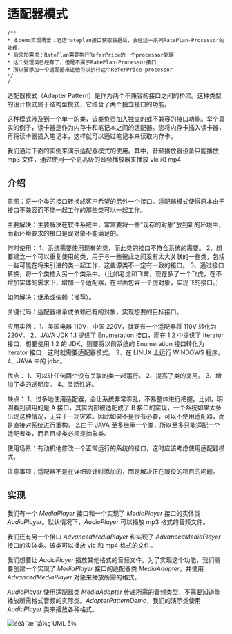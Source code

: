 # 适配器模式

```
/**
* 本demo实现场景：酒店rateplan接口获取数据后，会经过一系列RatePlan-Processor的处理，
* 后来加需求：RatePlan需要执行ReferPrice的一个processor处理
* 这个处理类已经有了，但是不属于RatePlan-Processor接口
* 所以要添加一个适配器来让他可以执行这个ReferPrice-processor
*/
/

```

适配器模式（Adapter Pattern）是作为两个不兼容的接口之间的桥梁。这种类型的设计模式属于结构型模式，它结合了两个独立接口的功能。

这种模式涉及到一个单一的类，该类负责加入独立的或不兼容的接口功能。举个真实的例子，读卡器是作为内存卡和笔记本之间的适配器。您将内存卡插入读卡器，再将读卡器插入笔记本，这样就可以通过笔记本来读取内存卡。

我们通过下面的实例来演示适配器模式的使用。其中，音频播放器设备只能播放 mp3 文件，通过使用一个更高级的音频播放器来播放 vlc 和 mp4 

## 介绍

意图：将一个类的接口转换成客户希望的另外一个接口。适配器模式使得原本由于接口不兼容而不能一起工作的那些类可以一起工作。

主要解决：主要解决在软件系统中，常常要将一些"现存的对象"放到新的环境中，而新环境要求的接口是现对象不能满足的。

何时使用： 1、系统需要使用现有的类，而此类的接口不符合系统的需要。 2、想要建立一个可以重复使用的类，用于与一些彼此之间没有太大关联的一些类，包括一些可能在将来引进的类一起工作，这些源类不一定有一致的接口。 3、通过接口转换，将一个类插入另一个类系中。（比如老虎和飞禽，现在多了一个飞虎，在不增加实体的需求下，增加一个适配器，在里面包容一个虎对象，实现飞的接口。）

如何解决：继承或依赖（推荐）。

关键代码：适配器继承或依赖已有的对象，实现想要的目标接口。

应用实例： 1、美国电器 110V，中国 220V，就要有一个适配器将 110V 转化为 220V。 2、JAVA JDK 1.1 提供了 Enumeration 接口，而在 1.2 中提供了 Iterator 接口，想要使用 1.2 的 JDK，则要将以前系统的 Enumeration 接口转化为 Iterator 接口，这时就需要适配器模式。 3、在 LINUX 上运行 WINDOWS 程序。 4、JAVA 中的 jdbc。

优点： 1、可以让任何两个没有关联的类一起运行。 2、提高了类的复用。 3、增加了类的透明度。 4、灵活性好。

缺点： 1、过多地使用适配器，会让系统非常零乱，不易整体进行把握。比如，明明看到调用的是 A 接口，其实内部被适配成了 B 接口的实现，一个系统如果太多出现这种情况，无异于一场灾难。因此如果不是很有必要，可以不使用适配器，而是直接对系统进行重构。 2.由于 JAVA 至多继承一个类，所以至多只能适配一个适配者类，而且目标类必须是抽象类。

使用场景：有动机地修改一个正常运行的系统的接口，这时应该考虑使用适配器模式。

注意事项：适配器不是在详细设计时添加的，而是解决正在服役的项目的问题。

## 实现

我们有一个 *MediaPlayer* 接口和一个实现了 *MediaPlayer* 接口的实体类 *AudioPlayer*。默认情况下，*AudioPlayer* 可以播放 mp3 格式的音频文件。

我们还有另一个接口 *AdvancedMediaPlayer* 和实现了 *AdvancedMediaPlayer* 接口的实体类。该类可以播放 vlc 和 mp4 格式的文件。

我们想要让 *AudioPlayer* 播放其他格式的音频文件。为了实现这个功能，我们需要创建一个实现了 *MediaPlayer* 接口的适配器类 *MediaAdapter*，并使用 *AdvancedMediaPlayer* 对象来播放所需的格式。

*AudioPlayer* 使用适配器类 *MediaAdapter* 传递所需的音频类型，不需要知道能播放所需格式音频的实际类。*AdapterPatternDemo*，我们的演示类使用 *AudioPlayer* 类来播放各种格式。

![ééå¨æ¨¡å¼ç UML å¾](http://www.runoob.com/wp-content/uploads/2014/08/adapter_pattern_uml_diagram.jpg) 